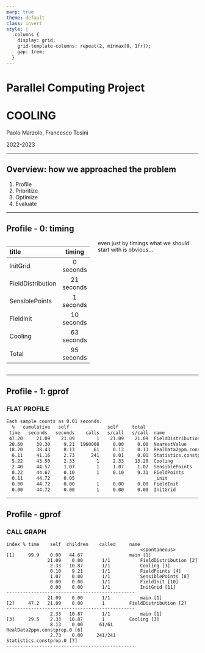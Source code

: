 ```yaml
---
marp: true
theme: default
class: invert
style: |
  .columns {
    display: grid;
    grid-template-columns: repeat(2, minmax(0, 1fr));
    gap: 1rem;
  }
---
```


# Parallel Computing Project

# COOLING

Paolo Marzolo, Francesco Tosini

2022-2023

---

## Overview: how we approached the problem

1. Profile
2. Prioritize
3. Optimize
4. Evaluate

---

## Profile - 0: timing

<div class="columns">
<div>

| title             |   timing   |
| :---------------- | :--------: |
| InitGrid          | 0 seconds  |
| FieldDistribution | 21 seconds |
| SensiblePoints    | 1 seconds  |
| FieldInit         | 10 seconds |
| Cooling           | 63 seconds |
| Total             | 95 seconds |

</div>
<div>
even just by timings what we should start with is obvious...
</div>

</div>

---

## Profile - 1: gprof

### FLAT PROFILE

```txt
Each sample counts as 0.01 seconds.
  %   cumulative   self              self     total
 time   seconds   seconds    calls   s/call   s/call  name
 47.20     21.09    21.09        1    21.09    21.09  FieldDistribution
 20.60     30.30     9.21  1960008     0.00     0.00  NearestValue
 18.20     38.43     8.13       61     0.13     0.13  RealData2ppm.constprop.0
  6.11     41.16     2.73      241     0.01     0.01  Statistics.constprop.0
  5.22     43.50     2.33        1     2.33    13.20  Cooling
  2.40     44.57     1.07        1     1.07     1.07  SensiblePoints
  0.22     44.67     0.10        1     0.10     9.31  FieldPoints
  0.11     44.72     0.05                             _init
  0.00     44.72     0.00        1     0.00     0.00  FieldInit
  0.00     44.72     0.00        1     0.00     0.00  InitGrid
```

---

<!-- _class: -->

## Profile - gprof

### CALL GRAPH

```
index % time    self  children    called     name
                                                 <spontaneous>
[1]     99.9    0.00   44.67                 main [1]
               21.09    0.00       1/1           FieldDistribution [2]
                2.33   10.87       1/1           Cooling [3]
                0.10    9.21       1/1           FieldPoints [4]
                1.07    0.00       1/1           SensiblePoints [8]
                0.00    0.00       1/1           FieldInit [10]
                0.00    0.00       1/1           InitGrid [11]
-----------------------------------------------
               21.09    0.00       1/1           main [1]
[2]     47.2   21.09    0.00       1         FieldDistribution [2]
-----------------------------------------------
                2.33   10.87       1/1           main [1]
[3]     29.5    2.33   10.87       1         Cooling [3]
                8.13    0.00      61/61          RealData2ppm.constprop.0 [6]
                2.73    0.00     241/241         Statistics.constprop.0 [7]
-----------------------------------------------
```
